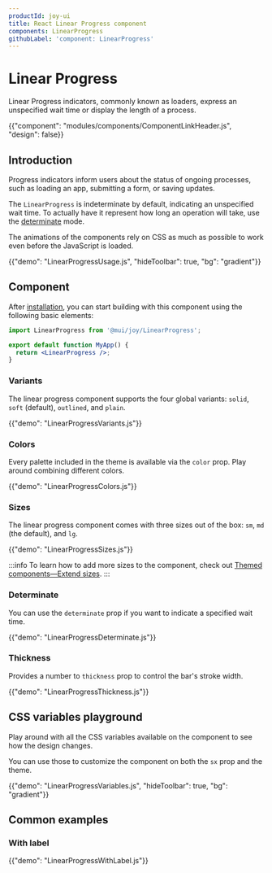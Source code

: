```yaml
---
productId: joy-ui
title: React Linear Progress component
components: LinearProgress
githubLabel: 'component: LinearProgress'
---
```


# Linear Progress

<p class="description">Linear Progress indicators, commonly known as loaders, express an unspecified wait time or display the length of a process.</p>

{{"component": "modules/components/ComponentLinkHeader.js", "design": false}}

## Introduction

Progress indicators inform users about the status of ongoing processes, such as loading an app, submitting a form, or saving updates.

The `LinearProgress` is indeterminate by default, indicating an unspecified wait time.
To actually have it represent how long an operation will take, use the [determinate](#determinate) mode.

The animations of the components rely on CSS as much as possible to work even before the JavaScript is loaded.

{{"demo": "LinearProgressUsage.js", "hideToolbar": true, "bg": "gradient"}}

## Component

After [installation](/joy-ui/getting-started/installation/), you can start building with this component using the following basic elements:

```jsx
import LinearProgress from '@mui/joy/LinearProgress';

export default function MyApp() {
  return <LinearProgress />;
}
```

### Variants

The linear progress component supports the four global variants: `solid`, `soft` (default), `outlined`, and `plain`.

{{"demo": "LinearProgressVariants.js"}}

### Colors

Every palette included in the theme is available via the `color` prop.
Play around combining different colors.

{{"demo": "LinearProgressColors.js"}}

### Sizes

The linear progress component comes with three sizes out of the box: `sm`, `md` (the default), and `lg`.

{{"demo": "LinearProgressSizes.js"}}

:::info
To learn how to add more sizes to the component, check out [Themed components—Extend sizes](/joy-ui/customization/themed-components/#extend-sizes).
:::

### Determinate

You can use the `determinate` prop if you want to indicate a specified wait time.

{{"demo": "LinearProgressDeterminate.js"}}

### Thickness

Provides a number to `thickness` prop to control the bar's stroke width.

{{"demo": "LinearProgressThickness.js"}}

## CSS variables playground

Play around with all the CSS variables available on the component to see how the design changes.

You can use those to customize the component on both the `sx` prop and the theme.

{{"demo": "LinearProgressVariables.js", "hideToolbar": true, "bg": "gradient"}}

## Common examples

### With label

{{"demo": "LinearProgressWithLabel.js"}}
